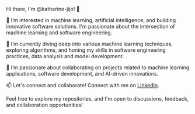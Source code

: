 
Hi there, I'm @katherine-jijo! 👋

👀 I’m interested in machine learning, artificial intelligence, and building innovative software solutions. I'm passionate about the intersection of machine learning and software engineering.

🌱 I’m currently diving deep into various machine learning techniques, exploring algorithms, and honing my skills in software engineering practices, data analysis and model development.

💞️ I’m passionate about collaborating on projects related to machine learning applications, software development, and AI-driven innovations.
 
📫 Let's connect and collaborate! Connect with me on [LinkedIn](https://www.linkedin.com/in/katherine-jijo-a1b231242/).

Feel free to explore my repositories, and I'm open to discussions, feedback, and collaboration opportunities!

<!---
katherine-jijo/katherine-jijo is a ✨ special ✨ repository because its `README.md` (this file) appears on your GitHub profile.
You can click the Preview link to take a look at your changes.
--->
